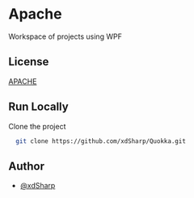 
# Apache

Workspace of projects using WPF




## License

[APACHE](https://www.apache.org/licenses/LICENSE-2.0)


## Run Locally

Clone the project

```bash
  git clone https://github.com/xdSharp/Quokka.git
```

## Author

- [@xdSharp](https://www.github.com/xdsharp)

